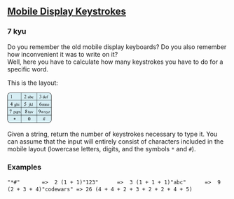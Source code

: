 <h2><a href=https://www.codewars.com/kata/59564a286e595346de000079/train/javascript target="_blank">Mobile Display Keystrokes</a></h2><h3>7 kyu</h3><p>Do you remember the old mobile display keyboards? Do you also remember how inconvenient it was to write on it?<br>Well, here you have to calculate how many keystrokes you have to do for a specific word.</p><p>This is the layout:</p><img style="max-width:20%;max-height:20%" src="https://raw.githubusercontent.com/zruF/CodewarsData/master/Mobile_phone_keyboard.svg.png"><p>Given a string, return the number of keystrokes necessary to type it. You can assume that the input will entirely consist of characters included in the mobile layout (lowercase letters, digits, and the symbols <code>*</code> and <code>#</code>).</p><h3 id="examples">Examples</h3><pre><code>"*#"       =&gt;  2 (1 + 1)"123"      =&gt;  3 (1 + 1 + 1)"abc"      =&gt;  9 (2 + 3 + 4)"codewars" =&gt; 26 (4 + 4 + 2 + 3 + 2 + 2 + 4 + 5)</code></pre>